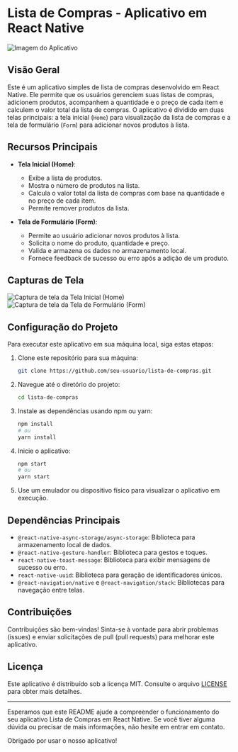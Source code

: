 # Lista de Compras - Aplicativo em React Native

![Imagem do Aplicativo](link-para-imagem-do-aplicativo)

## Visão Geral

Este é um aplicativo simples de lista de compras desenvolvido em React Native. Ele permite que os usuários gerenciem suas listas de compras, adicionem produtos, acompanhem a quantidade e o preço de cada item e calculem o valor total da lista de compras. O aplicativo é dividido em duas telas principais: a tela inicial (`Home`) para visualização da lista de compras e a tela de formulário (`Form`) para adicionar novos produtos à lista.

## Recursos Principais

- **Tela Inicial (Home)**:
  - Exibe a lista de produtos.
  - Mostra o número de produtos na lista.
  - Calcula o valor total da lista de compras com base na quantidade e no preço de cada item.
  - Permite remover produtos da lista.

- **Tela de Formulário (Form)**:
  - Permite ao usuário adicionar novos produtos à lista.
  - Solicita o nome do produto, quantidade e preço.
  - Valida e armazena os dados no armazenamento local.
  - Fornece feedback de sucesso ou erro após a adição de um produto.

## Capturas de Tela

![Captura de tela da Tela Inicial (Home)](link-para-captura-home.png)
![Captura de tela da Tela de Formulário (Form)](link-para-captura-form.png)

## Configuração do Projeto

Para executar este aplicativo em sua máquina local, siga estas etapas:

1. Clone este repositório para sua máquina:

   ```bash
   git clone https://github.com/seu-usuario/lista-de-compras.git
   ```

2. Navegue até o diretório do projeto:

   ```bash
   cd lista-de-compras
   ```

3. Instale as dependências usando npm ou yarn:

   ```bash
   npm install
   # ou
   yarn install
   ```

4. Inicie o aplicativo:

   ```bash
   npm start
   # ou
   yarn start
   ```

5. Use um emulador ou dispositivo físico para visualizar o aplicativo em execução.

## Dependências Principais

- `@react-native-async-storage/async-storage`: Biblioteca para armazenamento local de dados.
- `@react-native-gesture-handler`: Biblioteca para gestos e toques.
- `react-native-toast-message`: Biblioteca para exibir mensagens de sucesso ou erro.
- `react-native-uuid`: Biblioteca para geração de identificadores únicos.
- `@react-navigation/native` e `@react-navigation/stack`: Bibliotecas para navegação entre telas.

## Contribuições

Contribuições são bem-vindas! Sinta-se à vontade para abrir problemas (issues) e enviar solicitações de pull (pull requests) para melhorar este aplicativo.

## Licença

Este aplicativo é distribuído sob a licença MIT. Consulte o arquivo [LICENSE](LICENSE) para obter mais detalhes.

---

Esperamos que este README ajude a compreender o funcionamento do seu aplicativo Lista de Compras em React Native. Se você tiver alguma dúvida ou precisar de mais informações, não hesite em entrar em contato.

Obrigado por usar o nosso aplicativo!
